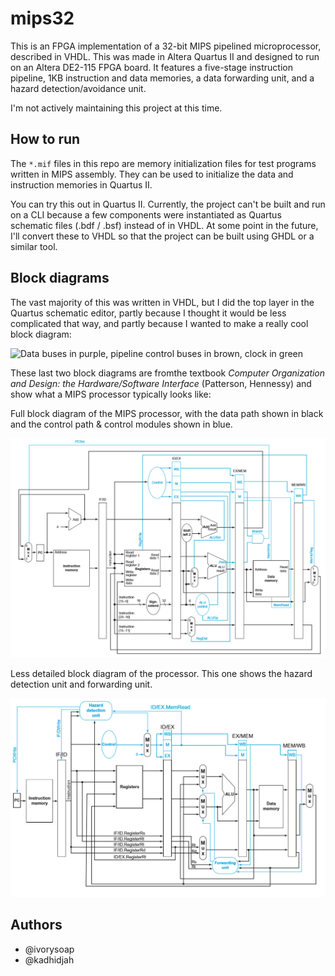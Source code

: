 # mips32

This is an FPGA implementation of a 32-bit MIPS pipelined microprocessor, described in VHDL.  This was made in Altera Quartus II and designed to run on an Altera DE2-115 FPGA board.  It features a five-stage instruction pipeline, 1KB instruction and data memories, a data forwarding unit, and a hazard detection/avoidance unit.

I'm not actively maintaining this project at this time.

## How to run

The `*.mif` files in this repo are memory initialization files for test programs written in MIPS assembly.  They can be used to initialize the data and instruction memories in Quartus II.

You can try this out in Quartus II.  Currently, the project can't be built and run on a CLI because a few components were instantiated as Quartus schematic files (.bdf / .bsf) instead of in VHDL.  At some point in the future, I'll convert these to VHDL so that the project can be built using GHDL or a similar tool. 

## Block diagrams

The vast majority of this was written in VHDL, but I did the top layer in the Quartus schematic editor, partly because I thought it would be less complicated that way, and partly because I wanted to make a really cool block diagram:

![Data buses in purple, pipeline control buses in brown, clock in green](MIPS_PROCESSOR.bmp)



These last two block diagrams are fromthe textbook *Computer Organization and Design: the Hardware/Software Interface* (Patterson, Hennessy) and show what a MIPS processor typically looks like:

Full block diagram of the MIPS processor, with the data path shown in black and the control path & control modules shown in blue.

![Full block diagram of the processor](https://raw.githubusercontent.com/ivorysoap/mips32/master/full_datapath.png)

Less detailed block diagram of the processor.  This one shows the hazard detection unit and forwarding unit.

![Less detailed block diagram of the processor.  This shows the hazard detection and forwarding units](https://raw.githubusercontent.com/ivorysoap/mips32/master/hdu_fu_datapath.png)

## Authors

* @ivorysoap
* @kadhidjah